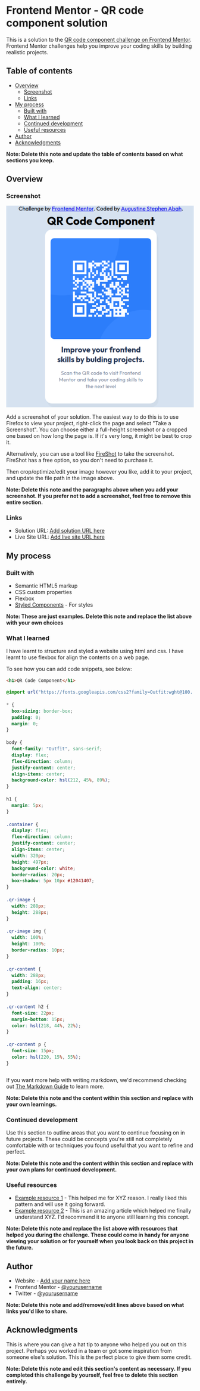 # Frontend Mentor - QR code component solution

This is a solution to the [QR code component challenge on Frontend Mentor](https://www.frontendmentor.io/challenges/qr-code-component-iux_sIO_H). Frontend Mentor challenges help you improve your coding skills by building realistic projects.

## Table of contents

- [Overview](#overview)
  - [Screenshot](#screenshot)
  - [Links](#links)
- [My process](#my-process)
  - [Built with](#built-with)
  - [What I learned](#what-i-learned)
  - [Continued development](#continued-development)
  - [Useful resources](#useful-resources)
- [Author](#author)
- [Acknowledgments](#acknowledgments)

**Note: Delete this note and update the table of contents based on what sections you keep.**

## Overview

### Screenshot

![](./screenshot.jpg)

Add a screenshot of your solution. The easiest way to do this is to use Firefox to view your project, right-click the page and select "Take a Screenshot". You can choose either a full-height screenshot or a cropped one based on how long the page is. If it's very long, it might be best to crop it.

Alternatively, you can use a tool like [FireShot](https://getfireshot.com/) to take the screenshot. FireShot has a free option, so you don't need to purchase it.

Then crop/optimize/edit your image however you like, add it to your project, and update the file path in the image above.

**Note: Delete this note and the paragraphs above when you add your screenshot. If you prefer not to add a screenshot, feel free to remove this entire section.**

### Links

- Solution URL: [Add solution URL here](https://github.com/ababaug/QR-code-component)
- Live Site URL: [Add live site URL here](https://ababaug.github.io/QR-code-component/)

## My process

### Built with

- Semantic HTML5 markup
- CSS custom properties
- Flexbox
- [Styled Components](https://styled-components.com/) - For styles

**Note: These are just examples. Delete this note and replace the list above with your own choices**

### What I learned

I have learnt to structure and styled a website using html and css. I have learnt to use flexbox for align the contents on a web page.

To see how you can add code snippets, see below:

```html
<h1>QR Code Component</h1>
```

```css
@import url("https://fonts.googleapis.com/css2?family=Outfit:wght@100..900&display=swap");

* {
  box-sizing: border-box;
  padding: 0;
  margin: 0;
}

body {
  font-family: "Outfit", sans-serif;
  display: flex;
  flex-direction: column;
  justify-content: center;
  align-items: center;
  background-color: hsl(212, 45%, 89%);
}

h1 {
  margin: 5px;
}

.container {
  display: flex;
  flex-direction: column;
  justify-content: center;
  align-items: center;
  width: 320px;
  height: 497px;
  background-color: white;
  border-radius: 20px;
  box-shadow: 5px 10px #12041407;
}

.qr-image {
  width: 288px;
  height: 288px;
}

.qr-image img {
  width: 100%;
  height: 100%;
  border-radius: 10px;
}

.qr-content {
  width: 288px;
  padding: 16px;
  text-align: center;
}

.qr-content h2 {
  font-size: 22px;
  margin-bottom: 15px;
  color: hsl(218, 44%, 22%);
}

.qr-content p {
  font-size: 15px;
  color: hsl(220, 15%, 55%);
}
```

```

```

If you want more help with writing markdown, we'd recommend checking out [The Markdown Guide](https://www.markdownguide.org/) to learn more.

**Note: Delete this note and the content within this section and replace with your own learnings.**

### Continued development

Use this section to outline areas that you want to continue focusing on in future projects. These could be concepts you're still not completely comfortable with or techniques you found useful that you want to refine and perfect.

**Note: Delete this note and the content within this section and replace with your own plans for continued development.**

### Useful resources

- [Example resource 1](https://www.example.com) - This helped me for XYZ reason. I really liked this pattern and will use it going forward.
- [Example resource 2](https://www.example.com) - This is an amazing article which helped me finally understand XYZ. I'd recommend it to anyone still learning this concept.

**Note: Delete this note and replace the list above with resources that helped you during the challenge. These could come in handy for anyone viewing your solution or for yourself when you look back on this project in the future.**

## Author

- Website - [Add your name here](https://www.your-site.com)
- Frontend Mentor - [@yourusername](https://www.frontendmentor.io/profile/yourusername)
- Twitter - [@yourusername](https://www.twitter.com/yourusername)

**Note: Delete this note and add/remove/edit lines above based on what links you'd like to share.**

## Acknowledgments

This is where you can give a hat tip to anyone who helped you out on this project. Perhaps you worked in a team or got some inspiration from someone else's solution. This is the perfect place to give them some credit.

**Note: Delete this note and edit this section's content as necessary. If you completed this challenge by yourself, feel free to delete this section entirely.**
